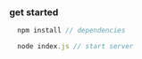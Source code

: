 ### get started

```javascript
  npm install // dependencies
```

```javascript
  node index.js // start server
```
